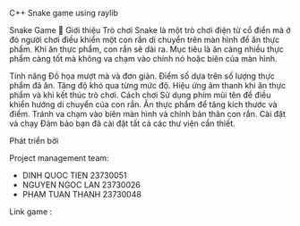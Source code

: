 C++ Snake game using raylib

Snake Game 🐍
Giới thiệu
Trò chơi Snake là một trò chơi điện tử cổ điển mà ở đó người chơi điều khiển một con rắn di chuyển trên màn hình để ăn thực phẩm. Khi ăn thực phẩm, con rắn sẽ dài ra. Mục tiêu là ăn càng nhiều thực phẩm càng tốt mà không va chạm vào chính nó hoặc biên của màn hình.

Tính năng
Đồ họa mượt mà và đơn giản.
Điểm số dựa trên số lượng thực phẩm đã ăn.
Tăng độ khó qua từng mức độ.
Hiệu ứng âm thanh khi ăn thực phẩm và khi kết thúc trò chơi.
Cách chơi
Sử dụng phím mũi tên để điều khiển hướng di chuyển của con rắn.
Ăn thực phẩm để tăng kích thước và điểm.
Tránh va chạm vào biên màn hình và chính bản thân con rắn.
Cài đặt và chạy
Đảm bảo bạn đã cài đặt tất cả các thư viện cần thiết.

Phát triển bởi

Project management team:
- DINH QUOC TIEN 23730051
- NGUYEN NGOC LAN 23730026
- PHAM TUAN THANH 23730048

Link game :
